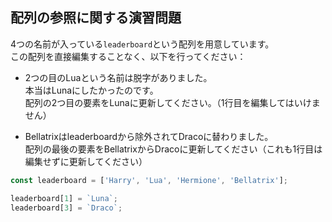 ## 配列の参照に関する演習問題

4つの名前が入っている`leaderboard`という配列を用意しています。  
この配列を直接編集することなく、以下を行ってください：  

- 2つの目のLuaという名前は脱字がありました。  
本当はLunaにしたかったのです。  
配列の2つ目の要素をLunaに更新してください。（1行目を編集してはいけません）

- Bellatrixはleaderboardから除外されてDracoに替わりました。  
配列の最後の要素をBellatrixからDracoに更新してください（これも1行目は編集せずに更新してください）

```js
const leaderboard = ['Harry', 'Lua', 'Hermione', 'Bellatrix'];

leaderboard[1] = `Luna`;
leaderboard[3] = `Draco`;
```